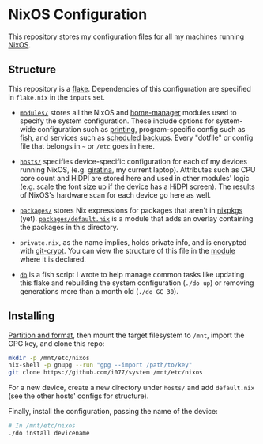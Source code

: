 # NixOS Configuration

This repository stores my configuration files for all my machines running
[NixOS](https://nixos.org/).

## Structure

This repository is a [flake](https://github.com/tweag/rfcs/blob/flakes/rfcs/0049-flakes.md).
Dependencies of this configuration are specified in `flake.nix` in the `inputs` set.

- [`modules/`](./modules) stores all the NixOS and
  [home-manager](https://github.com/rycee-home-manager) modules used to specify the
  system configuration. These include options for system-wide
  configuration such as [printing](./modules/printing.nix),
  program-specific config such as [fish](./modules/env/fish.nix), and
  services such as [scheduled backups](./modules/backup.nix). Every
  "dotfile" or config file that belongs in `~` or `/etc` goes in here.

- [`hosts/`](./hosts) specifies device-specific configuration for each of
  my devices running NixOS, (e.g. [giratina](./hosts/giratina), my current
  laptop). Attributes such as CPU core count and HiDPI are stored here and
  used in other modules' logic (e.g. scale the font size up if the device
  has a HiDPI screen). The results of NixOS's hardware
  scan for each device go here as well.

- [`packages/`](./packages) stores Nix expressions for packages that aren't in
[nixpkgs](https://github.com/NixOS/nixpkgs) (yet).
[`packages/default.nix`](./packages/default.nix) is a module that adds an
overlay containing the packages in this directory.

- `private.nix`, as the name implies, holds private info, and is encrypted
with [git-crypt](https://github.com/AGWA/git-crypt). You can view the
structure of this file in the [module](./modules/private.nix) where it is
declared.

- [`do`](./do) is a fish script I wrote to help manage common tasks like
  updating this flake and rebuilding the system configuration (`./do up`) or
  removing generations more than a month old (`./do GC 30`).

## Installing

[Partition and format](https://nixos.org/nixos/manual/index.html#sec-installation-partitioning),
then mount the target filesystem to `/mnt`, import the GPG key, and clone this repo:

```sh
mkdir -p /mnt/etc/nixos
nix-shell -p gnupg --run "gpg --import /path/to/key"
git clone https://github.com/i077/system /mnt/etc/nixos
```

For a new device, create a new directory under `hosts/` and add
`default.nix` (see the other hosts' configs for structure).

Finally, install the configuration,
passing the name of the device:

```sh
# In /mnt/etc/nixos
./do install devicename
```
